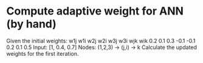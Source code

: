 # Compute adaptive weight for ANN (by hand)

  Given the initial weights:
   w1j w1i w2j w2i w3j w3i wjk wik
   0.2 0.1 0.3 -0.1 -0.1 0.2 0.1 0.5
  Input: [1, 0.4, 0.7]
  Nodes:
   (1,2,3) -> (j,i) -> k
  Calculate the updated weights for the first iteration.
